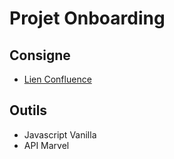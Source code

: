 # Projet Onboarding

## Consigne

- [Lien Confluence](https://confluence.ekino.com/display/HTML/Projet+d%27onboarding+-+Marvel)

## Outils

- Javascript Vanilla
- API Marvel
